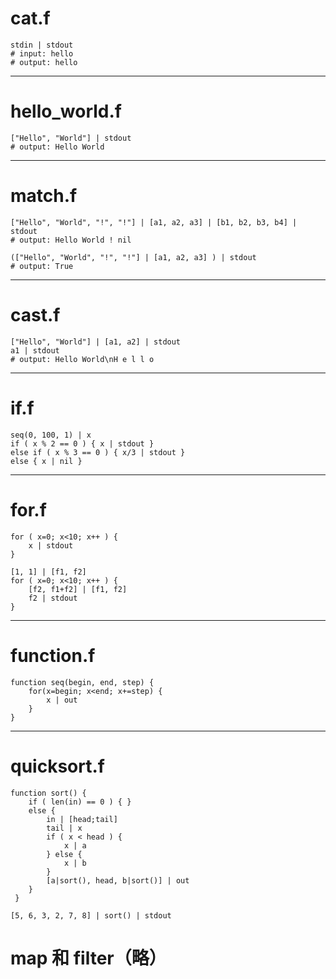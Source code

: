 # cat.f

```shell script
stdin | stdout
# input: hello
# output: hello
```

---

# hello_world.f

```shell script
["Hello", "World"] | stdout
# output: Hello World
```

---

# match.f

```shell script
["Hello", "World", "!", "!"] | [a1, a2, a3] | [b1, b2, b3, b4] | stdout
# output: Hello World ! nil
```

```shell script
(["Hello", "World", "!", "!"] | [a1, a2, a3] ) | stdout
# output: True
```

---

# cast.f

```shell script
["Hello", "World"] | [a1, a2] | stdout
a1 | stdout
# output: Hello World\nH e l l o
```

---

# if.f

```shell script
seq(0, 100, 1) | x
if ( x % 2 == 0 ) { x | stdout }
else if ( x % 3 == 0 ) { x/3 | stdout }
else { x | nil }
```

---

# for.f

```shell script
for ( x=0; x<10; x++ ) {
	x | stdout
}
```

```shell script
[1, 1] | [f1, f2]
for ( x=0; x<10; x++ ) {
	[f2, f1+f2] | [f1, f2]
	f2 | stdout
}
```

---

# function.f

```shell script
function seq(begin, end, step) {
	for(x=begin; x<end; x+=step) {
		x | out
	}
}
```

---

# quicksort.f

```shell script
function sort() {
	if ( len(in) == 0 ) { }
	else { 
		in | [head;tail]
		tail | x
		if ( x < head ) {
			x | a
		} else {
			x | b
		}
 		[a|sort(), head, b|sort()] | out
	}
 }

[5, 6, 3, 2, 7, 8] | sort() | stdout
```

# map 和 filter（略）

